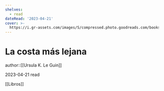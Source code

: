 ```yaml
---
shelves:
  - read
dateRead: '2023-04-21'
cover: >-
  https://i.gr-assets.com/images/S/compressed.photo.goodreads.com/books/1488743391l/92624._SY475_.jpg
---
```

# La costa más lejana

author::[[Ursula K. Le Guin]]

2023-04-21
read

[[Libros]]